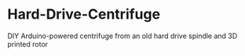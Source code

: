 # Hard-Drive-Centrifuge
DIY Arduino-powered centrifuge from an old hard drive spindle and 3D printed rotor
